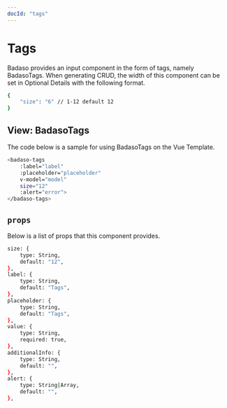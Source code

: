 ```yaml
---
docId: "tags"
---
```


# Tags
Badaso provides an input component in the form of tags, namely BadasoTags. When generating CRUD, the width of this component can be set in Optional Details with the following format.

```bash
{
    "size": "6" // 1-12 default 12
}
```

## View: BadasoTags 
The code below is a sample for using BadasoTags on the Vue Template.
```bash
<badaso-tags
    :label="label"
    :placeholder="placeholder"
    v-model="model"
    size="12"
    :alert="error">
</badaso-tags>
```

## `props`
Below is a list of props that this component provides.
```bash
size: {
    type: String,
    default: "12",
},
label: {
    type: String,
    default: "Tags",
},
placeholder: {
    type: String,
    default: "Tags",
},
value: {
    type: String,
    required: true,
},
additionalInfo: {
    type: String,
    default: "",
},
alert: {
    type: String|Array,
    default: "",
},
```